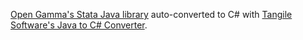 [Open Gamma's Stata Java library](https://github.com/OpenGamma/Strata) auto-converted to C# with [Tangile Software's Java to C# Converter](https://www.tangiblesoftwaresolutions.com/product_details/java_to_csharp_converter.html).
